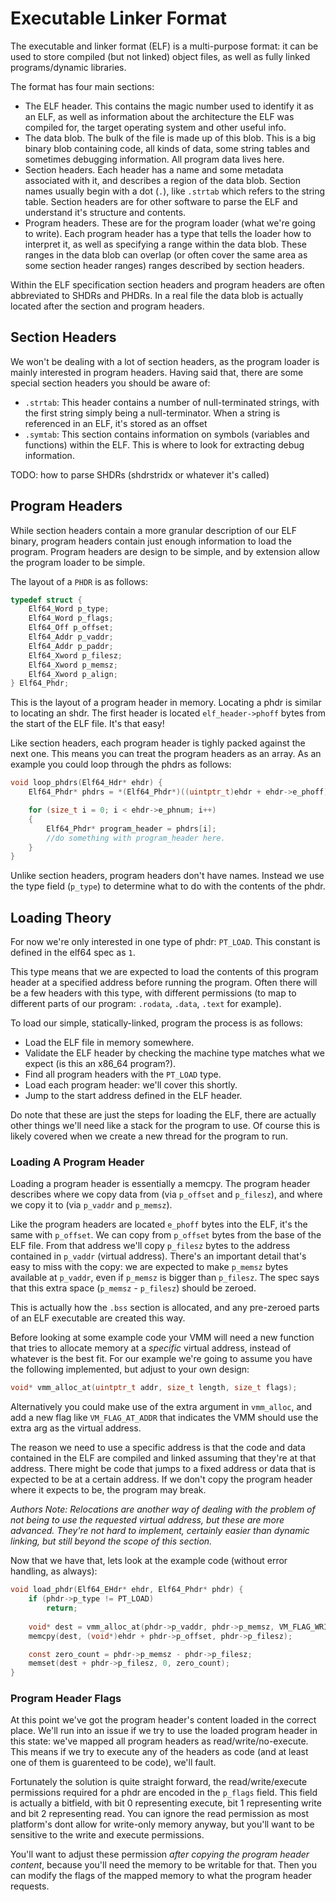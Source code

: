 # Executable Linker Format

The executable and linker format (ELF) is a multi-purpose format: it can be used to store compiled (but not linked) object files, as well as fully linked programs/dynamic libraries.

The format has four main sections:

- The ELF header. This contains the magic number used to identify it as an ELF, as well as information about the architecture the ELF was compiled for, the target operating system and other useful info.
- The data blob. The bulk of the file is made up of this blob. This is a big binary blob containing code, all kinds of data, some string tables and sometimes debugging information. All program data lives here.
- Section headers. Each header has a name and some metadata associated with it, and describes a region of the data blob. Section names usually begin with a dot (`.`), like `.strtab` which refers to the string table. Section headers are for other software to parse the ELF and understand it's structure and contents.
- Program headers. These are for the program loader (what we're going to write). Each program header has a type that tells the loader how to interpret it, as well as specifying a range within the data blob. These ranges in the data blob can overlap (or often cover the same area as some section header ranges) ranges described by section headers.

Within the ELF specification section headers and program headers are often abbreviated to SHDRs and PHDRs. In a real file the data blob is actually located after the section and program headers.

## Section Headers

We won't be dealing with a lot of section headers, as the program loader is mainly interested in program headers. Having said that, there are some special section headers you should be aware of:

- `.strtab`: This header contains a number of null-terminated strings, with the first string simply being a null-terminator. When a string is referenced in an ELF, it's stored as an offset 
- `.symtab`: This section contains information on symbols (variables and functions) within the ELF. This is where to look for extracting debug information.

TODO: how to parse SHDRs (shdrstridx or whatever it's called)

## Program Headers

While section headers contain a more granular description of our ELF binary, program headers contain just enough information to load the program. Program headers are design to be simple, and by extension allow the program loader to be simple.

The layout of a `PHDR` is as follows:

```c
typedef struct {
    Elf64_Word p_type;
    Elf64_Word p_flags;
    Elf64_Off p_offset;
    Elf64_Addr p_vaddr;
    Elf64_Addr p_paddr;
    Elf64_Xword p_filesz;
    Elf64_Xword p_memsz;
    Elf64_Xword p_align;
} Elf64_Phdr;
```

This is the layout of a program header in memory. Locating a phdr is similar to locating an shdr. The first header is located `elf_header->phoff` bytes from the start of the ELF file. It's that easy! 

Like section headers, each program header is tighly packed against the next one. This means you can treat the program headers as an array. As an example you could loop through the phdrs as follows:

```c
void loop_phdrs(Elf64_Hdr* ehdr) {
    Elf64_Phdr* phdrs = *(Elf64_Phdr*)((uintptr_t)ehdr + ehdr->e_phoff);

    for (size_t i = 0; i < ehdr->e_phnum; i++)
    {
        Elf64_Phdr* program_header = phdrs[i];
        //do something with program_header here.
    }
}
```

Unlike section headers, program headers don't have names. Instead we use the type field (`p_type`) to determine what to do with the contents of the phdr.

## Loading Theory

For now we're only interested in one type of phdr: `PT_LOAD`. This constant is defined in the elf64 spec as `1`.

This type means that we are expected to load the contents of this program header at a specified address before running the program. Often there will be a few headers with this type, with different permissions (to map to different parts of our program: `.rodata`, `.data`, `.text` for example).

To load our simple, statically-linked, program the process is as follows:

- Load the ELF file in memory somewhere.
- Validate the ELF header by checking the machine type matches what we expect (is this an x86_64 program?).
- Find all program headers with the `PT_LOAD` type.
- Load each program header: we'll cover this shortly.
- Jump to the start address defined in the ELF header.

Do note that these are just the steps for loading the ELF, there are actually other things we'll need like a stack for the program to use. Of course this is likely covered when we create a new thread for the program to run.

### Loading A Program Header

Loading a program header is essentially a memcpy. The program header describes where we copy data from (via `p_offset` and `p_filesz`), and where we copy it to (via `p_vaddr` and `p_memsz`). 

Like the program headers are located `e_phoff` bytes into the ELF, it's the same with `p_offset`. We can copy from `p_offset` bytes from the base of the ELF file. From that address we'll copy `p_filesz` bytes to the address contained in `p_vaddr` (virtual address). There's an important detail that's easy to miss with the copy: we are expected to make `p_memsz` bytes available at `p_vaddr`, even if `p_memsz` is bigger than `p_filesz`. The spec says that this extra space (`p_memsz` - `p_filesz`) should be zeroed.

This is actually how the `.bss` section is allocated, and any pre-zeroed parts of an ELF executable are created this way. 

Before looking at some example code your VMM will need a new function that tries to allocate memory at a *specific* virtual address, instead of whatever is the best fit. For our example we're going to assume you have the following implemented, but adjust to your own design:

```c
void* vmm_alloc_at(uintptr_t addr, size_t length, size_t flags);
```

Alternatively you could make use of the extra argument in `vmm_alloc`, and add a new flag like `VM_FLAG_AT_ADDR` that indicates the VMM should use the extra arg as the virtual address.

The reason we need to use a specific address is that the code and data contained in the ELF are compiled and linked assuming that they're at that address. There might be code that jumps to a fixed address or data that is expected to be at a certain address. If we don't copy the program header where it expects to be, the program may break.

*Authors Note: Relocations are another way of dealing with the problem of not being to use the requested virtual address, but these are more advanced. They're not hard to implement, certainly easier than dynamic linking, but still beyond the scope of this section.*

Now that we have that, lets look at the example code (without error handling, as always):

```c
void load_phdr(Elf64_EHdr* ehdr, Elf64_Phdr* phdr) {
    if (phdr->p_type != PT_LOAD)
        return;
    
    void* dest = vmm_alloc_at(phdr->p_vaddr, phdr->p_memsz, VM_FLAG_WRITE);
    memcpy(dest, (void*)ehdr + phdr->p_offset, phdr->p_filesz);

    const zero_count = phdr->p_memsz - phdr->p_filesz;
    memset(dest + phdr->p_filesz, 0, zero_count);
}
```

### Program Header Flags

At this point we've got the program header's content loaded in the correct place. We'll run into an issue if we try to use the loaded program header in this state: we've mapped all program headers as read/write/no-execute. This means if we try to execute any of the headers as code (and at least one of them is guarenteed to be code), we'll fault.

Fortunately the solution is quite straight forward, the read/write/execute permissions required for a phdr are encoded in the `p_flags` field. This field is actually a bitfield, with bit 0 representing execute, bit 1 representing write and bit 2 representing read. You can ignore the read permission as most platform's dont allow for write-only memory anyway, but you'll want to be sensitive to the write and execute permissions.

You'll want to adjust these permission *after copying the program header content*, because you'll need the memory to be writable for that. Then you can modify the flags of the mapped memory to what the program header requests.
